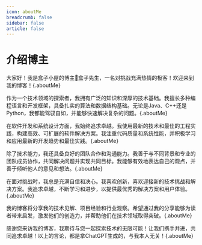```yaml
---
icon: aboutMe
breadcrumb: false
sidebar: false
article: false
---
```


# 介绍博主

大家好！我是盒子小屋的博主🙇盒子先生，一名对挑战充满热情的极客！欢迎来到我的博客！{.aboutMe}

作为一个技术领域的探索者，我拥有广泛的知识和深厚的技术基础。我擅长多种编程语言和开发框架，具备扎实的算法和数据结构基础。无论是Java、C++还是Python，我都能驾驭自如，并能够快速解决复杂的问题。{.aboutMe}

在软件开发和系统设计方面，我始终追求卓越。我使用最新的技术和最佳的工程实践，构建高效、可扩展的软件解决方案。我注重代码质量和系统性能，并积极学习和应用最新的开发趋势和最佳实践。{.aboutMe}

除了技术能力，我还具备良好的团队合作和沟通能力。我善于与不同背景和专业的团队成员协作，共同解决问题并实现共同目标。我能够有效地表达自己的观点，并善于倾听他人的意见和想法。{.aboutMe}

在面对挑战时，我总是充满自信和决心。我喜欢创新，喜欢迎接新的技术挑战和解决方案。我追求卓越，不断学习和进步，以提供最优秀的解决方案和用户体验。{.aboutMe}

我的博客将分享我的技术见解、项目经验和行业观察。希望通过我的分享能够为读者带来启发，激发他们的创造力，并帮助他们在技术领域取得突破。{.aboutMe}

感谢您来访我的博客，我期待与您一起探索技术的无限可能！让我们携手并进，共同追求卓越！以上的言论，都是拿ChatGPT生成的，与我本人无关！{.aboutMe}
